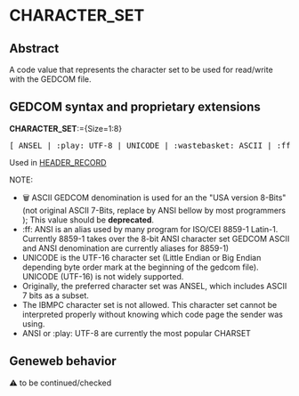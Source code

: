 ﻿# CHARACTER_SET
## Abstract
A code value that represents the character set to be used for read/write with the GEDCOM file.


## GEDCOM syntax and proprietary extensions

**CHARACTER_SET**:={Size=1:8}
<pre>
[ ANSEL | :play: UTF-8 | UNICODE | :wastebasket: ASCII | :ff: ANSI | :ff: MACINTOSH ]
</pre>
Used in <a href=Ged.HEADER_RECORD.md>HEADER_RECORD</a><br />


NOTE:
- :wastebasket: ASCII GEDCOM denomination is used for an the "USA version 8-Bits" (not original ASCII 7-Bits, replace by ANSI bellow by most programmers ); This value should be **deprecated**.
- :ff: ANSI is an alias used by many program for ISO/CEI 8859-1 Latin-1. Currently 8859-1 takes over the 8-bit ANSI character set GEDCOM ASCII and ANSI denomination are currently aliases for 8859-1)
- UNICODE is the UTF-16 character set (Little Endian or Big Endian depending byte order mark at the beginning of the gedcom file). UNICODE (UTF-16) is not widely supported.
- Originally, the preferred character set was  ANSEL, which includes ASCII 7 bits as a subset.
- The IBMPC character set is not allowed. This character set cannot be interpreted properly without knowing which code page the sender was using.
- ANSI or :play: UTF-8 are currently the most popular CHARSET

## Geneweb behavior



:warning: to be continued/checked

